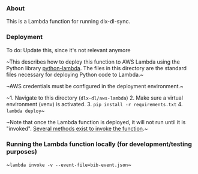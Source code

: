 
### About

This is a Lambda function for running dlx-dl-sync. 

### Deployment 

To do: Update this, since it's not relevant anymore

~This describes how to deploy this function to AWS Lambda using the Python library [python-lambda](https://pypi.org/project/python-lambda/). The files in this directory are the standard files necessary for deploying Python code to Lambda.~

~AWS credentials must be configured in the deployment environment.~

~1. Navigate to this directory (`dlx-dl/aws-lambda`) 
2. Make sure a virtual environment (venv) is activated.
3. ```pip install -r requirements.txt```
4. ```lambda deploy```~

~Note that once the Lambda function is deployed, it will not run until it is "invoked". [Several methods exist to invoke the function](https://docs.aws.amazon.com/lambda/latest/dg/lambda-invocation.html).~

### Running the Lambda function locally (for development/testing purposes)

~```lambda invoke -v --event-file=bib-event.json```~